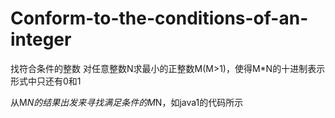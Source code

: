 # Conform-to-the-conditions-of-an-integer
找符合条件的整数 
对任意整数N求最小的正整数M(M>1)，使得M*N的十进制表示形式中只还有0和1
 
 从M*N的结果出发来寻找满足条件的M*N，如java1的代码所示
 
